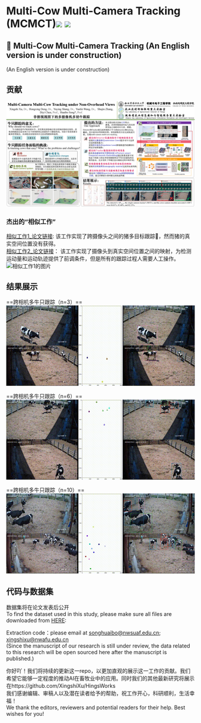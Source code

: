 # Multi-Cow Multi-Camera Tracking (MCMCT)![](https://img.shields.io/badge/contributor-XingshiXu-brightgreen.svg)  ![](https://img.shields.io/badge/State-Updating-orange.svg)
## 📖 Multi-Cow Multi-Camera Tracking (An English version is under construction) 

(An English version is under construction)
  
## 贡献  
![示例图片1](https://github.com/XingshiXu/MCMCT/blob/main/%E8%AE%BA%E6%96%87.jpg)  
  
### 杰出的“相似工作”  
[相似工作1_论文链接](https://drive.google.com/file/d/1ecdUNkKhlcNxA0ZbvaZBc8qJdrLHAmUV/view): 
该工作实现了跨摄像头之间的猪多目标跟踪🐖，然而猪的真实空间位置没有获得。  
[相似工作2_论文链接](https://www.sciencedirect.com/science/article/pii/S0168159123002046)：
该工作实现了摄像头到真实空间位置之间的映射，为检测运动量和运动轨迹提供了前调条件，但是所有的跟踪过程人需要人工操作。  
![相似工作1的图片](https://github.com/XingshiXu/MCMCT/blob/main/multicam-tracking-of-pigs.gif)    

## 结果展示  
==跨相机多牛只跟踪（n=3）==  
![示例图片demo3](https://github.com/XingshiXu/MCMCT/blob/main/DEMO3fast%2000_00_00-00_00_30.gif)  
   
==跨相机多牛只跟踪（n=6）==  
![示例图片demo3](https://github.com/XingshiXu/MCMCT/blob/main/DEMO6fast%2000_00_00-00_00_30.gif)   
  
==跨相机多牛只跟踪（n=10）==  
![示例图片demo3](https://github.com/XingshiXu/MCMCT/blob/main/DEMO10.gif)    
 
## 代码与数据集 
数据集将在论文发表后公开  
To find the dataset used in this study, please make sure all files are downloaded from [HERE](https://pan.baidu.com/s/1675c35QjB4OXbnwClF0zwQ):  

Extraction code：please email at songhuaibo@nwsuaf.edu.cn; xingshixu@nwafu.edu.cn  
(Since the manuscript of our research is still under review, the data related to this research will be open sourced here after the manuscript is published.)
  

  
你好吖！我们将持续的更新这一repo，以更加直观的展示这一工作的贡献。我们希望它能够一定程度的推动AI在畜牧业中的应用。同时我们的其他最新研究将展示在https://github.com/XingshiXu/HingsWorks    
我们感谢编辑、审稿人以及潜在读者给予的帮助，祝工作开心，科研顺利，生活幸福！   
We thank the editors, reviewers and potential readers for their help. Best wishes for you!  
